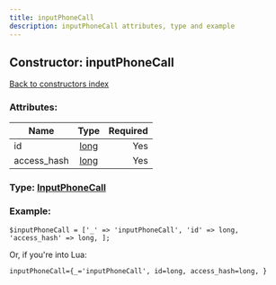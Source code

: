 ```yaml
---
title: inputPhoneCall
description: inputPhoneCall attributes, type and example
---
```

## Constructor: inputPhoneCall  
[Back to constructors index](index.md)



### Attributes:

| Name     |    Type       | Required |
|----------|:-------------:|---------:|
|id|[long](../types/long.md) | Yes|
|access\_hash|[long](../types/long.md) | Yes|



### Type: [InputPhoneCall](../types/InputPhoneCall.md)


### Example:

```
$inputPhoneCall = ['_' => 'inputPhoneCall', 'id' => long, 'access_hash' => long, ];
```  

Or, if you're into Lua:  


```
inputPhoneCall={_='inputPhoneCall', id=long, access_hash=long, }

```


